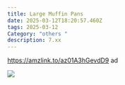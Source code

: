 ```yaml
---
title: Large Muffin Pans
date: 2025-03-12T18:20:57.460Z
tags: 2025-03-12
Category: "others "
description: 7.xx
---
```

https://amzlink.to/az01A3hGevdD9  ad <!--StartFragment-->

![](https://m.media-amazon.com/images/I/61sw0m5t4NL._AC_SL1200_.jpg)

<!--EndFragment-->